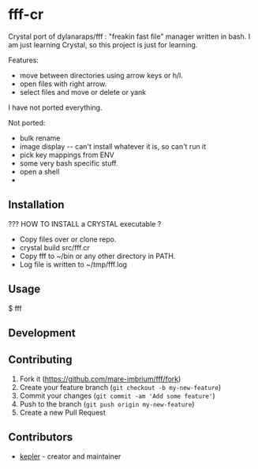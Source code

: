 # fff-cr

Crystal port of dylanaraps/fff : "freakin fast file" manager written in bash.
I am just learning Crystal, so this project is just for learning.

Features:
- move between directories using arrow keys or h/l.
- open files with right arrow.
- select files and move or delete or yank

I have not ported everything.

Not ported:
- bulk rename
- image display -- can't install whatever it is, so can't run it
- pick key mappings from ENV
- some very bash specific stuff.
- open a shell
-

## Installation

??? HOW TO INSTALL a CRYSTAL executable ?

- Copy files over or clone repo.
- crystal build src/fff.cr
- Copy fff to ~/bin or any other directory in PATH.
- Log file is written to ~/tmp/fff.log

## Usage

$  fff

## Development


## Contributing

1. Fork it (<https://github.com/mare-imbrium/fff/fork>)
2. Create your feature branch (`git checkout -b my-new-feature`)
3. Commit your changes (`git commit -am 'Add some feature'`)
4. Push to the branch (`git push origin my-new-feature`)
5. Create a new Pull Request

## Contributors

- [kepler](https://github.com/mare-imbrium) - creator and maintainer
